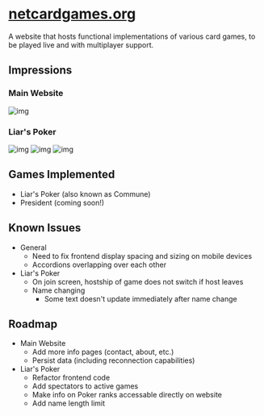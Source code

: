 # [netcardgames.org](https://netcardgames.org/)

A website that hosts functional implementations of various card games, to be played live and with multiplayer support. 

## Impressions

### Main Website
![img](https://i.imgur.com/b95VQJf.png)

### Liar's Poker
![img](https://i.imgur.com/RhMIaXe.png)
![img](https://i.imgur.com/GMlVY9X.png)
![img](https://i.imgur.com/VN0CIL0.png)

## Games Implemented
- Liar's Poker (also known as Commune)
- President (coming soon!)

## Known Issues
- General
  - Need to fix frontend display spacing and sizing on mobile devices
  - Accordions overlapping over each other
- Liar's Poker
  - On join screen, hostship of game does not switch if host leaves
  - Name changing
    - Some text doesn't update immediately after name change

## Roadmap
- Main Website
  - Add more info pages (contact, about, etc.) 
  - Persist data (including reconnection capabilities)
- Liar's Poker
  - Refactor frontend code
  - Add spectators to active games
  - Make info on Poker ranks accessable directly on website
  - Add name length limit





